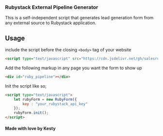 ### Rubystack External Pipeline Generator
This is a self-independent script that generates lead generation form from
any external source to Rubystack application.

## Usage
include the script before the closing ```<body>``` tag of your website
```html
<script type="text/javascript" src="https://cdn.jsdelivr.net/gh/salesruby/ruby-external-pipeline/dist/ruby-pipeline.js"></script>
```

Add the following markup in any page you want the form to show up
```html
<div id="ruby_pipeline"></div>
```

Init the script like so;
```html
<script type="text/javascript">
    let rubyForm = new RubyForm({
        key : "your_rubystack_api_key"
    });
    rubyForm.init();
</script>
```

#### Made with love by Kesty

